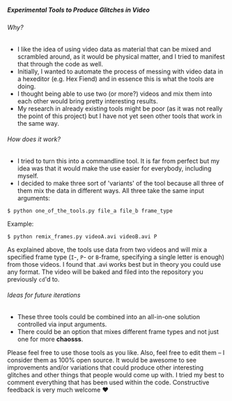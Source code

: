 ##### Experimental Tools to Produce Glitches in Video

###### Why?
+ I like the idea of using video data as material that can be mixed and scrambled around, as it would be physical matter, and I tried to manifest that through the code as well.
+ Initially, I wanted to automate the process of messing with video data in a hexeditor (e.g. Hex Fiend) and in essence this is what the tools are doing.
+ I thought being able to use two (or more?) videos and mix them into each other would bring pretty interesting results.
+ My research in already existing tools might be poor (as it was not really the point of this project) but I have not yet seen other tools that work in the same way.

###### How does it work?
+ I tried to turn this into a commandline tool. It is far from perfect but my idea was that it would make the use easier for everybody, including myself.
+ I decided to make three sort of 'variants' of the tool because all three of them mix the data in different ways.
All three take the same input arguments:

`$ python one_of_the_tools.py file_a file_b frame_type`

Example:

`$ python remix_frames.py videoA.avi videoB.avi P`

As explained above, the tools use data from two videos and will mix a specified frame type (`I`-, `P`- or `B`-frame, specifying a single letter is enough) from those videos. I found that .avi works best but in theory you could use any format.
The video will be baked and filed into the repository you previously `cd`'d to.

###### Ideas for future iterations
+ These three tools could be combined into an all-in-one solution controlled via input arguments.
+ There could be an option that mixes different frame types and not just one for more **chaosss**.

Please feel free to use those tools as you like. Also, feel free to edit them – I consider them as 100% open source. It would be awesome to see improvements and/or variations that could produce other interesting glitches and other things that people would come up with.
I tried my best to comment everything that has been used within the code. Constructive feedback is very much welcome :heart:
